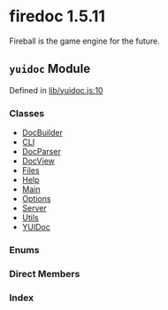 
# firedoc 1.5.11

Fireball is the game engine for the future.


## `yuidoc` Module



Defined in [lib/yuidoc.js:10](../files/lib_yuidoc.js.md#l10)






### Classes
  - [DocBuilder](../classes/DocBuilder.md)
  - [CLI](../classes/CLI.md)
  - [DocParser](../classes/DocParser.md)
  - [DocView](../classes/DocView.md)
  - [Files](../classes/Files.md)
  - [Help](../classes/Help.md)
  - [Main](../classes/Main.md)
  - [Options](../classes/Options.md)
  - [Server](../classes/Server.md)
  - [Utils](../classes/Utils.md)
  - [YUIDoc](../classes/YUIDoc.md)

### Enums


### Direct Members
### Index






